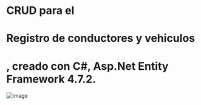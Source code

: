 # CRUD para el <h1>Registro de conductores y vehiculos<h1>, creado con C#, Asp.Net Entity Framework 4.7.2.

![image](https://github.com/alxxr/Transporte-y-logistica-freelancerasp.net/assets/79178497/cbd1254d-fb62-4ac4-a3b3-18c1954251fc)


